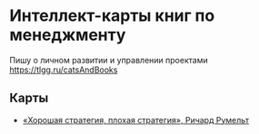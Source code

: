 # Интеллект-карты книг по менеджменту

Пишу о личном развитии и управлении проектами https://tlgg.ru/catsAndBooks

## Карты

* [«Хорошая стратегия, плохая стратегия», Ричард Румельт](/Хорошая%20стратегия%2C%20плохая%20стратегия/README.md)
